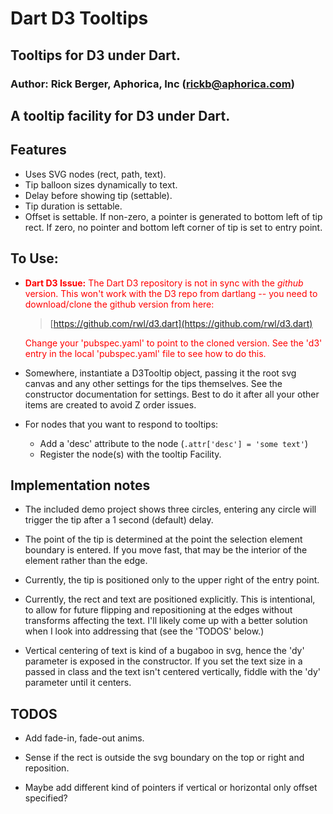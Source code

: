 # Dart D3 Tooltips

## Tooltips for D3 under Dart.

### Author: Rick Berger, Aphorica, Inc ([rickb@aphorica.com](mailto:rickb@aphorica.com))

A tooltip facility for D3 under Dart.
---

## Features
* Uses SVG nodes (rect, path, text).
* Tip balloon sizes dynamically to text.
* Delay before showing tip (settable).
* Tip duration is settable.
* Offset is settable.  If non-zero, a pointer is generated to
  bottom left of tip rect.  If zero, no pointer and bottom left
  corner of tip is set to entry point.

## To Use:
* <span style="color:red">**Dart D3 Issue:**  The Dart D3 repository is not
  in sync with the _github_ version.  This won't work with the D3 repo
  from dartlang -- you need to download/clone the github version from here:</span>

  > [https://github.com/rwl/d3.dart](https://github.com/rwl/d3.dart)

  <span style="color:red">Change your 'pubspec.yaml' to point to the 
  cloned version.  See the 'd3' entry in the local 'pubspec.yaml' file
  to see how to do this.</span>
* Somewhere, instantiate a D3Tooltip object, passing it the root
  svg canvas and any other settings for the tips themselves.  See the
  constructor documentation for settings.  Best to do it after all
  your other items are created to avoid Z order issues.

* For nodes that you want to respond to tooltips:
  * Add a 'desc' attribute to the node (`.attr['desc'] = 'some text'`)
  * Register the node(s) with the tooltip Facility.

## Implementation notes
* The included demo project shows three circles, entering any circle
  will trigger the tip after a 1 second (default) delay.

* The point of the tip is determined at the point the selection element
  boundary is entered.  If you move fast, that may be the interior of the
  element rather than the edge.

* Currently, the tip is positioned only to the upper right of the
  entry point.

* Currently, the rect and text are positioned explicitly.  This is
  intentional, to allow for future flipping and repositioning at the
  edges without transforms affecting the text.  I'll likely come up with a better
  solution when I look into addressing that (see the 'TODOS' below.)

* Vertical centering of text is kind of a bugaboo in svg, hence the 'dy'
  parameter is exposed in the constructor.  If you set the text size
  in a passed in class and the text isn't centered vertically, fiddle with the
  'dy' parameter until it centers.

## TODOS

* Add fade-in, fade-out anims.

* Sense if the rect is outside the svg boundary on the top or right
  and reposition.

* Maybe add different kind of pointers if vertical or horizontal only
  offset specified?